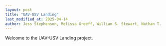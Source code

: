 ```yaml
---
layout: post
title: "UAV-USV Landing"
last_modified_at: 2025-04-14
author: Jess Stephenson, Melissa Greeff, William S. Stewart, Nathan T. Duncan
---
```


Welcome to the UAV-USV Landing project.

